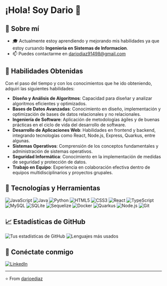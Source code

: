 # ¡Hola! Soy Dario 👋

## 🚀 Sobre mí

- 🎓 Actualmente estoy aprendiendo y mejorando mis habilidades ya que estoy cursando **Ingenieria en Sistemas de Informacion**.
- 📫 Puedes contactarme en dariodiaz91498@gmail.com

## 🧠 Habilidades Obtenidas

Con el paso del tiempo y con los conocimientos que he ido obteniendo, adquiri las siguientes habilidades:

- **Diseño y Análisis de Algoritmos**: Capacidad para diseñar y analizar algoritmos eficientes y optimizados.
- **Bases de Datos Avanzadas**: Conocimiento en diseño, implementación y optimización de bases de datos relacionales y no relacionales.
- **Ingeniería de Software**: Aplicación de metodologías ágiles y de buenas prácticas en el ciclo de vida del desarrollo de software.
- **Desarrollo de Aplicaciones Web**: Habilidades en frontend y backend, integrando tecnologías como React, Node.js, Express, Quarkus, entre algunas.
- **Sistemas Operativos**: Comprensión de los conceptos fundamentales y administración de sistemas operativos.
- **Seguridad Informática**: Conocimiento en la implementación de medidas de seguridad y protección de datos.
- **Trabajo en Equipo**: Experiencia en colaboración efectiva dentro de equipos multidisciplinarios y proyectos grupales.

## 🔧 Tecnologías y Herramientas

![JavaScript](https://img.shields.io/badge/JavaScript-F7DF1E?style=for-the-badge&logo=javascript&logoColor=black)
![Java](https://img.shields.io/badge/Java-ED8B00?style=for-the-badge&logo=java&logoColor=white)
![Python](https://img.shields.io/badge/Python-3776AB?style=for-the-badge&logo=python&logoColor=white)
![HTML5](https://img.shields.io/badge/HTML5-E34F26?style=for-the-badge&logo=html5&logoColor=white)
![CSS3](https://img.shields.io/badge/CSS3-1572B6?style=for-the-badge&logo=css3&logoColor=white)
![React](https://img.shields.io/badge/React-20232A?style=for-the-badge&logo=react&logoColor=61DAFB)
![TypeScript](https://img.shields.io/badge/TypeScript-007ACC?style=for-the-badge&logo=typescript&logoColor=white)
![MySQL](https://img.shields.io/badge/MySQL-4479A1?style=for-the-badge&logo=mysql&logoColor=white)
![SQLite](https://img.shields.io/badge/SQLite-003B57?style=for-the-badge&logo=sqlite&logoColor=white)
![Sequelize](https://img.shields.io/badge/Sequelize-52B0E7?style=for-the-badge&logo=sequelize&logoColor=white)
![Docker](https://img.shields.io/badge/Docker-2496ED?style=for-the-badge&logo=docker&logoColor=white)
![Quarkus](https://img.shields.io/badge/Quarkus-4695EB?style=for-the-badge&logo=quarkus&logoColor=white)
![Node.js](https://img.shields.io/badge/Node.js-43853D?style=for-the-badge&logo=node-dot-js&logoColor=white)
![Git](https://img.shields.io/badge/Git-F05032?style=for-the-badge&logo=git&logoColor=white)

## 📈 Estadísticas de GitHub

![Tus estadísticas de GitHub](https://github-readme-stats.vercel.app/api?username=darioediaz&show_icons=true&theme=radical)
![Lenguajes más usados](https://github-readme-stats.vercel.app/api/top-langs/?username=darioediaz&layout=compact&theme=radical)

## 🔗 Conéctate conmigo

[![LinkedIn](https://img.shields.io/badge/LinkedIn-0077B5?style=for-the-badge&logo=linkedin&logoColor=white)](https://www.linkedin.com/in/darioediaz/)

---

⭐️ From [darioediaz](https://github.com/darioediaz)
